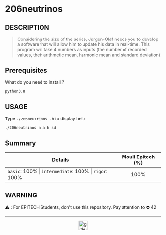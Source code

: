 # 206neutrinos

## DESCRIPTION

> Considering the size of the series, Jørgen-Olaf needs you to develop a software that will allow him to update his data in real-time. This program will take 4 numbers as inputs (the number of recorded values, their arithmetic mean, harmonic mean and standard deviation)

## Prerequisites
What do you need to install ?
```bash
python3.8
```

## USAGE
Type `./206neutrinos -h` to display help
```bash
./206neutrinos n a h sd
```

## Summary
| Details      | Mouli Epitech (%) |
| ------------- |:-------------:|
| `basic`: 100% \| `intermediate`: 100% \| `rigor`: 100% | 100% |

## WARNING
:warning: : For EPITECH Students, don't use this repository. Pay attention to :no_entry: 42

---

<div align="center">

<a href="https://github.com/blacky-yg" target="_blank"><img src="https://cdn.jsdelivr.net/npm/simple-icons@3.0.1/icons/github.svg" alt="github.com" width="30"></a>

</div>